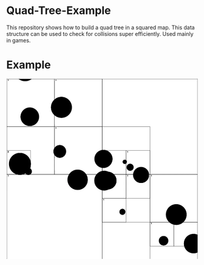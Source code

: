 # Quad-Tree-Example
This repository shows how to build a quad tree in a squared map. This data structure can be used to check for collisions super efficiently. Used mainly in games.

# Example
![example gif](/quad_tree.gif)